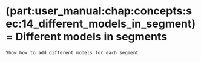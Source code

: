 (part:user_manual:chap:concepts:sec:14_different_models_in_segment)=
Different models in segments
============================

```{todo}
Show how to add different models for each segment
```